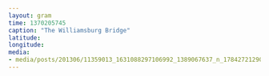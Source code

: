 ```yaml
---
layout: gram
time: 1370205745
caption: "The Williamsburg Bridge"
latitude: 
longitude: 
media:
- media/posts/201306/11359013_1631088297106992_1389067637_n_17842721290000351.jpg
---
```

